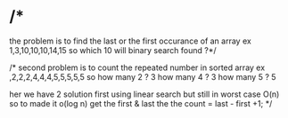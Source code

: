 # /*
the problem is to find the last or the first occurance
of an array
ex 1,3,10,10,10,14,15
so which 10 will binary search found ?*/

/*
second problem is to count the repeated number in sorted array
ex ,2,2,2,4,4,4,5,5,5,5,5
so how many 2 ? 3
how many 4 ? 3
how many 5 ? 5

her we have 2 solution first using linear search but still
in worst case O(n)
so to made it o(log n)
get the first & last
the the count = last - first +1;
*/

